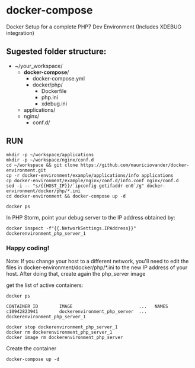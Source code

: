 # docker-compose
Docker Setup for a complete PHP7 Dev Environment (Includes XDEBUG integration)


## Sugested folder structure: 

- ~/your_workspace/
  - **docker-compose**/
    - docker-compose.yml
    - docker/php/
      - Dockerfile
      - php.ini
      - xdebug.ini
  - applications/
  - nginx/
    - conf.d/
  
## RUN

```
mkdir -p ~/workspace/applications
mkdir -p ~/workspace/nginx/conf.d
cd ~/workspace && git clone https://github.com/mauriciovander/docker-environment.git
cp -r docker-environment/example/applications/info applications
cp docker-environment/example/nginx/conf.d/info.conf nginx/conf.d
sed -i -- "s/{{HOST_IP}}/`ipconfig getifaddr en0`/g" docker-environment/docker/php/*.ini
cd docker-environment && docker-compose up -d

docker ps
```

In PHP Storm, point your debug server to the IP address obtained by:
```
docker inspect -f"{{.NetworkSettings.IPAddress}}" dockerenvironment_php_server_1
```

### Happy coding!



Note: 
If you change your host to a different network, you'll need to edit the files in 
docker-environment/docker/php/*.ini to the new IP address of your host.
After doing that, create again the php_server image

get the list of active containers: 
```
docker ps
```
```
CONTAINER ID        IMAGE                         ...   NAMES
c10942823941        dockerenvironment_php_server  ...   dockerenvironment_php_server_1
```
```
docker stop dockerenvironment_php_server_1
docker rm dockerenvironment_php_server_1
docker image rm dockerenvironment_php_server
```
Create the container
```
docker-compose up -d
```
